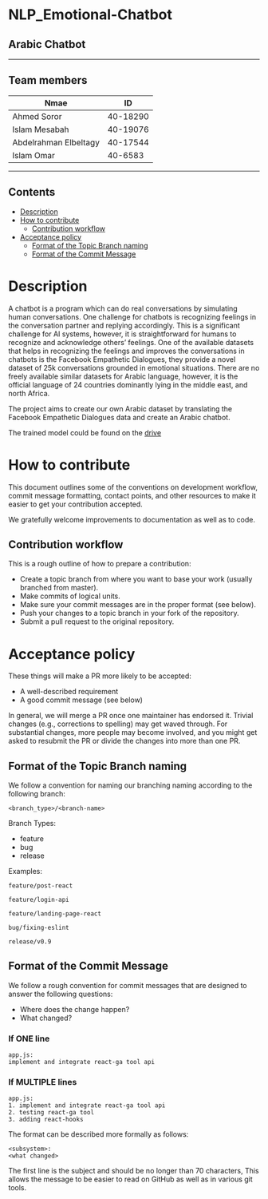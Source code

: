 # NLP_Emotional-Chatbot
## Arabic Chatbot
---
## Team members
Nmae  | ID
------------- | -------------
Ahmed Soror  | 40-18290
Islam Mesabah  | 40-19076
Abdelrahman Elbeltagy  | 40-17544
Islam Omar | 40-6583

---
## Contents
* [Description](#Description)
* [How to contribute](#How-to-contribute)
  * [Contribution workflow](#Contribution-workflow)
* [Acceptance policy](#Acceptance-policy)
  * [Format of the Topic Branch naming](#Format-of-the-Topic-Branch-naming)
  * [Format of the Commit Message](#Format-of-the-Commit-Message)

# Description
A chatbot is a program which can do real conversations by simulating human conversations. One challenge for chatbots is recognizing feelings in the conversation partner and replying accordingly. This is a significant challenge for AI systems, however, it is straightforward for humans to recognize and acknowledge others’ feelings. One of the available datasets that helps in recognizing the feelings and improves the conversations in chatbots is the Facebook Empathetic Dialogues, they provide a novel dataset of 25k conversations grounded in emotional situations. There are no freely available similar datasets for Arabic language, however, it is the official language of 24 countries dominantly lying in the middle east, and north Africa. 

The project aims to create our own Arabic dataset by translating the Facebook Empathetic Dialogues data and create an Arabic chatbot.

The trained model could be found on the [drive](https://drive.google.com/drive/folders/19gR0tdd_mzQHpdIcd13NO8T_M0jre1-_?usp=sharing)

# How to contribute

This document outlines some of the conventions on development workflow, commit message formatting, contact points, and other resources to make it easier to get your contribution accepted.

We gratefully welcome improvements to documentation as well as to code.

## Contribution workflow

This is a rough outline of how to prepare a contribution:

- Create a topic branch from where you want to base your work (usually branched from master).
- Make commits of logical units.
- Make sure your commit messages are in the proper format (see below).
- Push your changes to a topic branch in your fork of the repository.
- Submit a pull request to the original repository.

# Acceptance policy

These things will make a PR more likely to be accepted:

 * A well-described requirement
 * A good commit message (see below)

In general, we will merge a PR once one maintainer has endorsed it.
Trivial changes (e.g., corrections to spelling) may get waved through.
For substantial changes, more people may become involved, and you might get asked to resubmit the PR or divide the changes into more than one PR.

## Format of the Topic Branch naming 
We follow a convention for naming our branching naming according to the following branch:   

```
<branch_type>/<branch-name>
```

Branch Types: 

- feature
- bug
- release

Examples: 

```
feature/post-react
```

```
feature/login-api
```

```
feature/landing-page-react
```

```
bug/fixing-eslint
```

```
release/v0.9
```


## Format of the Commit Message

We follow a rough convention for commit messages that are designed to answer the following
questions: 

- Where does the change happen?
- What changed?

### If ONE line
```
app.js: 
implement and integrate react-ga tool api
```

### If MULTIPLE lines
```
app.js: 
1. implement and integrate react-ga tool api
2. testing react-ga tool
3. adding react-hooks
```

The format can be described more formally as follows:

```
<subsystem>: 
<what changed>
```

The first line is the subject and should be no longer than 70 characters,  This allows the message to be easier to read on GitHub as well as in various git tools.
